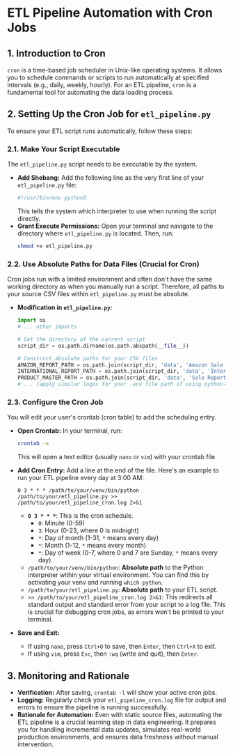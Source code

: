 # ETL Pipeline Automation with Cron Jobs

## 1. Introduction to Cron

`cron` is a time-based job scheduler in Unix-like operating systems. It allows you to schedule commands or scripts to run automatically at specified intervals (e.g., daily, weekly, hourly). For an ETL pipeline, `cron` is a fundamental tool for automating the data loading process.

## 2. Setting Up the Cron Job for `etl_pipeline.py`

To ensure your ETL script runs automatically, follow these steps:

### 2.1. Make Your Script Executable

The `etl_pipeline.py` script needs to be executable by the system.
* **Add Shebang:** Add the following line as the very first line of your `etl_pipeline.py` file:
    ```python
    #!/usr/bin/env python3
    ```
    This tells the system which interpreter to use when running the script directly.
* **Grant Execute Permissions:** Open your terminal and navigate to the directory where `etl_pipeline.py` is located. Then, run:
    ```bash
    chmod +x etl_pipeline.py
    ```

### 2.2. Use Absolute Paths for Data Files (Crucial for Cron)

Cron jobs run with a limited environment and often don't have the same working directory as when you manually run a script. Therefore, all paths to your source CSV files within `etl_pipeline.py` must be absolute.

* **Modification in `etl_pipeline.py`:**
    ```python
    import os
    # ... other imports

    # Get the directory of the current script
    script_dir = os.path.dirname(os.path.abspath(__file__))

    # Construct absolute paths for your CSV files
    AMAZON_REPORT_PATH = os.path.join(script_dir, 'data', 'Amazon Sale Report.csv')
    INTERNATIONAL_REPORT_PATH = os.path.join(script_dir, 'data', 'International sale Report.csv')
    PRODUCT_MASTER_PATH = os.path.join(script_dir, 'data', 'Sale Report.csv')
    # ... (apply similar logic for your .env file path if using python-dotenv)
    ```

### 2.3. Configure the Cron Job

You will edit your user's crontab (cron table) to add the scheduling entry.

* **Open Crontab:** In your terminal, run:
    ```bash
    crontab -e
    ```
    This will open a text editor (usually `nano` or `vim`) with your crontab file.

* **Add Cron Entry:** Add a line at the end of the file. Here's an example to run your ETL pipeline every day at 3:00 AM:
    ```cron
    0 3 * * * /path/to/your/venv/bin/python /path/to/your/etl_pipeline.py >> /path/to/your/etl_pipeline_cron.log 2>&1
    ```
    * **`0 3 * * *`**: This is the cron schedule.
        * `0`: Minute (0-59)
        * `3`: Hour (0-23, where 0 is midnight)
        * `*`: Day of month (1-31, `*` means every day)
        * `*`: Month (1-12, `*` means every month)
        * `*`: Day of week (0-7, where 0 and 7 are Sunday, `*` means every day)
    * `/path/to/your/venv/bin/python`: **Absolute path** to the Python interpreter within your virtual environment. You can find this by activating your venv and running `which python`.
    * `/path/to/your/etl_pipeline.py`: **Absolute path** to your ETL script.
    * `>> /path/to/your/etl_pipeline_cron.log 2>&1`: This redirects all standard output and standard error from your script to a log file. This is crucial for debugging cron jobs, as errors won't be printed to your terminal.

* **Save and Exit:**
    * If using `nano`, press `Ctrl+O` to save, then `Enter`, then `Ctrl+X` to exit.
    * If using `vim`, press `Esc`, then `:wq` (write and quit), then `Enter`.

## 3. Monitoring and Rationale

* **Verification:** After saving, `crontab -l` will show your active cron jobs.
* **Logging:** Regularly check your `etl_pipeline_cron.log` file for output and errors to ensure the pipeline is running successfully.
* **Rationale for Automation:** Even with static source files, automating the ETL pipeline is a crucial learning step in data engineering. It prepares you for handling incremental data updates, simulates real-world production environments, and ensures data freshness without manual intervention.